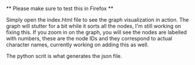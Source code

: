 ** Please make sure to test this in Firefox **

Simply open the index.html file to see the graph visualization in action. The graph will stutter for a bit while it sorts all the nodes, I'm still working on fixing this. If you zoom in on the graph, you will see the nodes are labelled with numbers, these are the node IDs and they correspond to actual character names, currently working on adding this as well.

The python scrit is what generates the json file.
